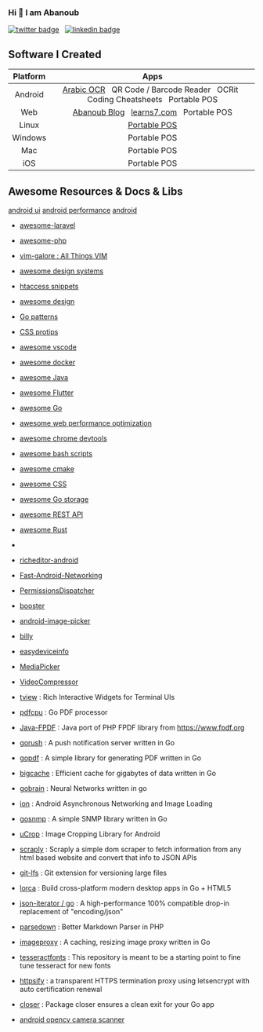 ### Hi 👋 I am Abanoub

[![twitter badge](https://img.shields.io/badge/twitter-@_abanoub_hanna_-%231FA1F1?style=flat&logo=twitter&logoColor=white)](https://twitter.com/_abanoub_hanna_)
&nbsp;
[![linkedin badge](https://img.shields.io/badge/linkedin-abanoub_hanna-%230177B5?style=flat&logo=linkedin)](https://www.linkedin.com/in/abanoub-hanna)

## Software I Created

|Platform|Apps|
|:---:|:---:|
| Android | [Arabic OCR](https://galaxy.store/ocrapp) &nbsp; QR Code / Barcode Reader &nbsp; OCRit &nbsp; Coding Cheatsheets &nbsp; Portable POS |
| Web | [Abanoub Blog](https://www.abanoubhanna.com) &nbsp; [learns7.com](https://learns7.com) &nbsp; Portable POS|
| Linux | [Portable POS](https://github.com/abanoub-hanna/gtk-pos) |
| Windows | Portable POS |
| Mac | Portable POS |
| iOS | Portable POS |

## Awesome Resources & Docs & Libs
[android ui](https://github.com/wasabeef/awesome-android-ui)
[android performance](https://github.com/Juude/awesome-android-performance)
[android](https://github.com/JStumpp/awesome-android)

- [awesome-laravel](https://github.com/chiraggude/awesome-laravel)
- [awesome-php](https://github.com/ziadoz/awesome-php)
- [vim-galore : All Things VIM](https://github.com/mhinz/vim-galore)
- [awesome design systems](https://github.com/alexpate/awesome-design-systems)
- [htaccess snippets](https://github.com/phanan/htaccess)
- [awesome design](https://github.com/gztchan/awesome-design)
- [Go patterns](https://github.com/tmrts/go-patterns)
- [CSS protips](https://github.com/AllThingsSmitty/css-protips)
- [awesome vscode](https://github.com/viatsko/awesome-vscode)
- [awesome docker](https://github.com/veggiemonk/awesome-docker)
- [awesome Java](https://github.com/akullpp/awesome-java)
- [awesome Flutter](https://github.com/Solido/awesome-flutter)
- [awesome Go](https://github.com/avelino/awesome-go)
- [awesome web performance optimization](https://github.com/davidsonfellipe/awesome-wpo)
- [awesome chrome devtools](https://github.com/ChromeDevTools/awesome-chrome-devtools)
- [awesome bash scripts](https://github.com/awesome-lists/awesome-bash)
- [awesome cmake](https://github.com/onqtam/awesome-cmake)
- [awesome CSS](https://github.com/awesome-css-group/awesome-css)
- [awesome Go storage](https://github.com/gostor/awesome-go-storage)
- [awesome REST API](https://github.com/marmelab/awesome-rest)
- [awesome Rust](https://github.com/rust-unofficial/awesome-rust)
- 


- [richeditor-android](https://github.com/wasabeef/richeditor-android)
- [Fast-Android-Networking](https://github.com/amitshekhariitbhu/Fast-Android-Networking)
- [PermissionsDispatcher](https://github.com/permissions-dispatcher/PermissionsDispatcher)
- [booster](https://github.com/didi/booster)
- [android-image-picker](https://github.com/esafirm/android-image-picker)
- [billy](https://github.com/premium-minds/billy)
- [easydeviceinfo](https://github.com/nisrulz/easydeviceinfo)
- [MediaPicker](https://github.com/alhazmy13/MediaPicker)
- [VideoCompressor](https://github.com/fishwjy/VideoCompressor)
- [tview](https://github.com/rivo/tview) : Rich Interactive Widgets for Terminal UIs
- [pdfcpu](https://github.com/pdfcpu/pdfcpu) : Go PDF processor
- [Java-FPDF](https://github.com/nkiraly/Java-FPDF) : Java port of PHP FPDF library from https://www.fpdf.org
- [gorush](https://github.com/appleboy/gorush) : A push notification server written in Go
- [gopdf](https://github.com/signintech/gopdf) : A simple library for generating PDF written in Go
- [bigcache](https://github.com/allegro/bigcache) : Efficient cache for gigabytes of data written in Go
- [gobrain](https://github.com/goml/gobrain) : Neural Networks written in go
- [ion](https://github.com/koush/ion) : Android Asynchronous Networking and Image Loading
- [gosnmp](https://github.com/alouca/gosnmp) : A simple SNMP library written in Go
- [uCrop](https://github.com/Yalantis/uCrop) : Image Cropping Library for Android
- [scraply](https://github.com/alash3al/scraply) : Scraply a simple dom scraper to fetch information from any html based website and convert that info to JSON APIs
- [git-lfs](https://github.com/git-lfs/git-lfs) : Git extension for versioning large files
- [lorca](https://github.com/zserge/lorca) : Build cross-platform modern desktop apps in Go + HTML5
- [json-iterator / go](https://github.com/json-iterator/go) : A high-performance 100% compatible drop-in replacement of "encoding/json"
- [parsedown](https://github.com/erusev/parsedown) : Better Markdown Parser in PHP
- [imageproxy](https://github.com/willnorris/imageproxy) : A caching, resizing image proxy written in Go
- [tesseractfonts](https://github.com/dhivehi/tesseractfonts) : This repository is meant to be a starting point to fine tune tesseract for new fonts
- [httpsify](https://github.com/alash3al/httpsify) : a transparent HTTPS termination proxy using letsencrypt with auto certification renewal
- [closer](https://github.com/xlab/closer) : Package closer ensures a clean exit for your Go app
- [android opencv camera scanner](https://github.com/aashari/android-opencv-camera-scanner)
